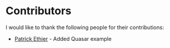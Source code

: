 # Contributors

I would like to thank the following people for their contributions:

- [Patrick Ethier](https://github.com/sopspub) - Added Quasar example
